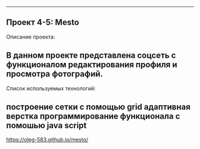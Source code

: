 ----
 Проект 4-5: Mesto
----
 Описание проекта:

В данном проекте представлена соцсеть с функционалом редактирования профиля и просмотра фотографий.
----
Список используемых технологий:

построение сетки с помощью grid
адаптивная верстка
программирование функционала с помошью java script
----
https://oleg-583.github.io/mesto/